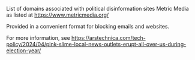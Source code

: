 List of domains associated with political disinformation sites Metric Media as listed at https://www.metricmedia.org/

Provided in a convenient format for blocking emails and websites.

For more information, see https://arstechnica.com/tech-policy/2024/04/pink-slime-local-news-outlets-erupt-all-over-us-during-election-year/
